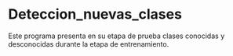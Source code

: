 # Deteccion_nuevas_clases
Este programa presenta en su etapa de prueba clases conocidas y desconocidas durante la etapa de entrenamiento.
